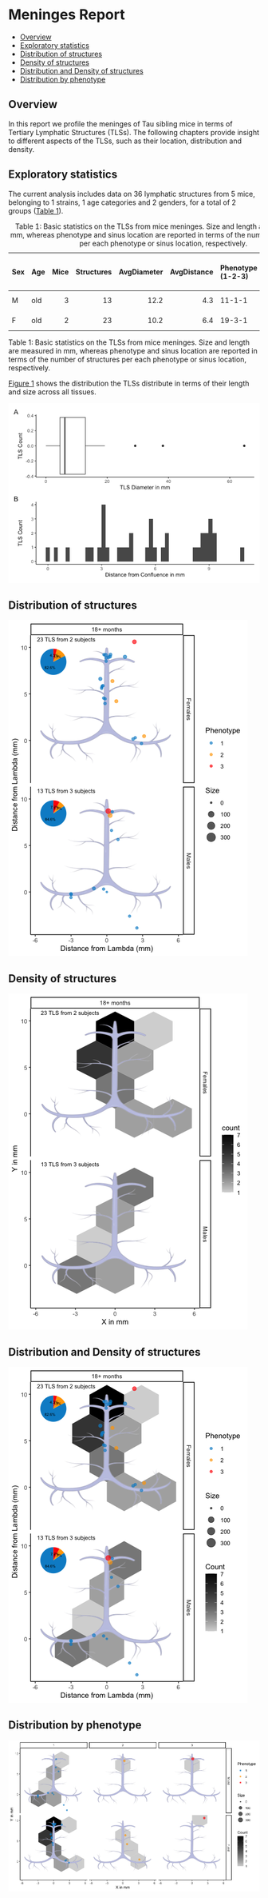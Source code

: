# Meninges Report

-   [Overview](#overview)
-   [Exploratory statistics](#exploratory-statistics)
-   [Distribution of structures](#distribution-of-structures)
-   [Density of structures](#density-of-structures)
-   [Distribution and Density of
    structures](#distribution-and-density-of-structures)
-   [Distribution by phenotype](#distribution-by-phenotype)

## Overview

In this report we profile the meninges of Tau sibling mice in terms of
Tertiary Lymphatic Structures (TLSs). The following chapters provide
insight to different aspects of the TLSs, such as their location,
distribution and density.

## Exploratory statistics

The current analysis includes data on 36 lymphatic structures from 5
mice, belonging to 1 strains, 1 age categories and 2 genders, for a
total of 2 groups ([Table 1](#tbl-stats)).

<table>
<caption>Table 1: Basic statistics on the TLSs from mice meninges. Size
and length are measured in mm, whereas phenotype and sinus location are
reported in terms of the number of structures per each phenotype or
sinus location, respectively.</caption>
<colgroup>
<col style="width: 4%" />
<col style="width: 4%" />
<col style="width: 5%" />
<col style="width: 11%" />
<col style="width: 12%" />
<col style="width: 12%" />
<col style="width: 19%" />
<col style="width: 18%" />
<col style="width: 11%" />
</colgroup>
<thead>
<tr class="header">
<th style="text-align: left;">Sex</th>
<th style="text-align: left;">Age</th>
<th style="text-align: right;">Mice</th>
<th style="text-align: right;">Structures</th>
<th style="text-align: right;">AvgDiameter</th>
<th style="text-align: right;">AvgDistance</th>
<th style="text-align: left;">Phenotype (1-2-3)</th>
<th style="text-align: left;">Sinus (0-90-180)</th>
<th style="text-align: left;">Desc</th>
</tr>
</thead>
<tbody>
<tr class="odd">
<td style="text-align: left;">M</td>
<td style="text-align: left;">old</td>
<td style="text-align: right;">3</td>
<td style="text-align: right;">13</td>
<td style="text-align: right;">12.2</td>
<td style="text-align: right;">4.3</td>
<td style="text-align: left;">11-1-1</td>
<td style="text-align: left;">1-5-7</td>
<td style="text-align: left;">18+ months</td>
</tr>
<tr class="even">
<td style="text-align: left;">F</td>
<td style="text-align: left;">old</td>
<td style="text-align: right;">2</td>
<td style="text-align: right;">23</td>
<td style="text-align: right;">10.2</td>
<td style="text-align: right;">6.4</td>
<td style="text-align: left;">19-3-1</td>
<td style="text-align: left;">4-19-0</td>
<td style="text-align: left;">18+ months</td>
</tr>
</tbody>
</table>

Table 1: Basic statistics on the TLSs from mice meninges. Size and
length are measured in mm, whereas phenotype and sinus location are
reported in terms of the number of structures per each phenotype or
sinus location, respectively.

[Figure 1](#fig-bar) shows the distribution the TLSs distribute in terms
of their length and size across all tissues.

<img src="results/plots/Tau%20siblingfig-bar-1.png" id="fig-bar"
alt="Figure 1: Barplots of tertiary lyphatic structures distributed by (A) diameter and (B) distance from confluence in mm." />

## Distribution of structures

<img src="results/plots/Tau%20siblingfig-loc-1.png" id="fig-loc"
alt="Figure 2: Scatter plot of TLSs around meninges. Each dot represents one structure, sized by dimension, coloured by phenotype and labeled by sample. Each panel corresponds to a mice group based on sex and age category." />

## Density of structures

<img src="results/plots/Tau%20siblingfig-dist-1.png" id="fig-dist"
alt="Figure 3: 2d Binned plot of tertiary limphatic structures around meninges. Colour indicates number of structures found in each hexagonal cell. Each panel corresponds to a mice group based on sex and age category." />

## Distribution and Density of structures

<img src="results/plots/Tau%20siblingfig-loc-dens-1.png"
id="fig-loc-dens"
alt="Figure 4: Density plot of TLSs around meninges. Each dot represents one structure, sized by dimension, coloured by phenotype. Colour indicates the fraction of structures found in each pixel. Each panel corresponds to a mice group based on sex and age category." />

## Distribution by phenotype

<img src="results/plots/Tau%20siblingfig-dist-pheno-1.png"
id="fig-dist-pheno"
alt="Figure 5: 2d Binned plot of tertiary limphatic structures around meninges by phenotype (1, 2 or 3). Colour indicates number of structures found in each hexagonal cell. Rows correspond to a mice group based on sex and age category, whereas columns represent phenotypes." />
